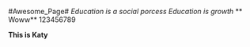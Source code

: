 #Awesome_Page#
*Education is a social porcess*
*Education is growth*
** Woww**
123456789

**This is Katy**